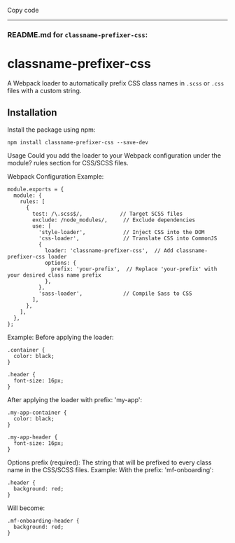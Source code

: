 
Copy code

---

### **README.md for `classname-prefixer-css`:**

# classname-prefixer-css

A Webpack loader to automatically prefix CSS class names in `.scss` or `.css` files with a custom string.

## Installation

Install the package using npm:

```
npm install classname-prefixer-css --save-dev
```

Usage
Could you add the loader to your Webpack configuration under the module? rules section for CSS/SCSS files.

Webpack Configuration Example:

```
module.exports = {
  module: {
    rules: [
      {
        test: /\.scss$/,            // Target SCSS files
        exclude: /node_modules/,     // Exclude dependencies
        use: [
          'style-loader',            // Inject CSS into the DOM
          'css-loader',              // Translate CSS into CommonJS
          {
            loader: 'classname-prefixer-css',  // Add classname-prefixer-css loader
            options: {
              prefix: 'your-prefix',  // Replace 'your-prefix' with your desired class name prefix
            },
          },
          'sass-loader',             // Compile Sass to CSS
        ],
      },
    ],
  },
};
```
Example:
Before applying the loader:
```
.container {
  color: black;
}

.header {
  font-size: 16px;
}
```
After applying the loader with prefix: 'my-app':
```
.my-app-container {
  color: black;
}

.my-app-header {
  font-size: 16px;
}
```
Options
prefix (required): The string that will be prefixed to every class name in the CSS/SCSS files.
Example:
With the prefix: 'mf-onboarding':
```
.header {
  background: red;
}
```
Will become:
```
.mf-onboarding-header {
  background: red;
}
```

